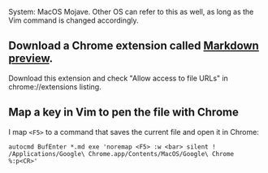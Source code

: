 
System: MacOS Mojave. Other OS can refer to this as well, as long as the Vim command is changed accordingly.

## Download a Chrome extension called [Markdown preview](https://chrome.google.com/webstore/detail/markdown-preview/jmchmkecamhbiokiopfpnfgbidieafmd).

Download this extension and check "Allow access to file URLs" in chrome://extensions listing.

## Map a key in Vim to pen the file with Chrome

I map `<F5>` to a command that saves the current file and open it in Chrome:


```
autocmd BufEnter *.md exe 'noremap <F5> :w <bar> silent ! /Applications/Google\ Chrome.app/Contents/MacOS/Google\ Chrome %:p<CR>' 
```
